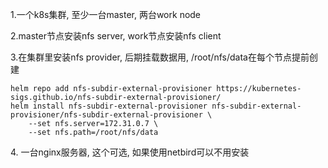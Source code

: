 <p>1.一个k8s集群, 至少一台master, 两台work node</p>
<p>2.master节点安装nfs server, work节点安装nfs client</p>
<p>3.在集群里安装nfs provider, 后期挂载数据用, /root/nfs/data在每个节点提前创建

```
helm repo add nfs-subdir-external-provisioner https://kubernetes-sigs.github.io/nfs-subdir-external-provisioner/
helm install nfs-subdir-external-provisioner nfs-subdir-external-provisioner/nfs-subdir-external-provisioner \
    --set nfs.server=172.31.0.7 \
    --set nfs.path=/root/nfs/data
```
</p>
<p>4. 一台nginx服务器, 这个可选, 如果使用netbird可以不用安装</p>
